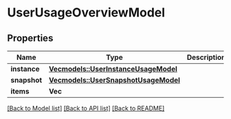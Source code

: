 # UserUsageOverviewModel

## Properties

Name | Type | Description | Notes
------------ | ------------- | ------------- | -------------
**instance** | [**Vec<models::UserInstanceUsageModel>**](UserInstanceUsageModel.md) |  | 
**snapshot** | [**Vec<models::UserSnapshotUsageModel>**](UserSnapshotUsageModel.md) |  | 
**items** | **Vec<String>** |  | 

[[Back to Model list]](../README.md#documentation-for-models) [[Back to API list]](../README.md#documentation-for-api-endpoints) [[Back to README]](../README.md)


